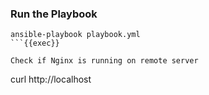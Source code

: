 ### Run the Playbook
```
ansible-playbook playbook.yml
```{{exec}}

Check if Nginx is running on remote server
```
curl http://localhost
```{{exec}}
